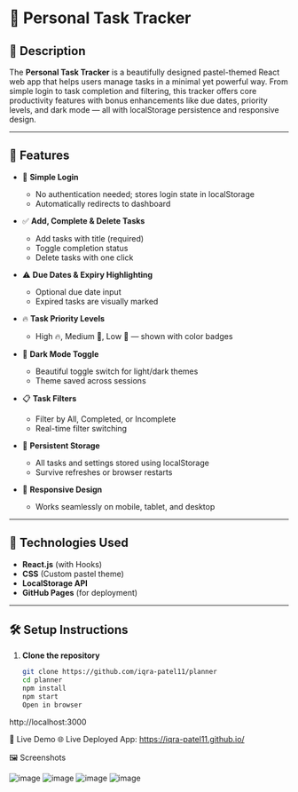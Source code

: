 # 📝 Personal Task Tracker

## 📖 Description

The **Personal Task Tracker** is a beautifully designed pastel-themed React web app that helps users manage tasks in a minimal yet powerful way. From simple login to task completion and filtering, this tracker offers core productivity features with bonus enhancements like due dates, priority levels, and dark mode — all with localStorage persistence and responsive design.

---

## 🚀 Features

- 🔐 **Simple Login**  
  - No authentication needed; stores login state in localStorage  
  - Automatically redirects to dashboard

- ✅ **Add, Complete & Delete Tasks**  
  - Add tasks with title (required)  
  - Toggle completion status  
  - Delete tasks with one click

- ⚠️ **Due Dates & Expiry Highlighting**  
  - Optional due date input  
  - Expired tasks are visually marked

- 🔥 **Task Priority Levels**  
  - High 🔥, Medium 💫, Low 🌱 — shown with color badges

- 🌙 **Dark Mode Toggle**  
  - Beautiful toggle switch for light/dark themes  
  - Theme saved across sessions

- 📋 **Task Filters**  
  - Filter by All, Completed, or Incomplete  
  - Real-time filter switching

- 💾 **Persistent Storage**  
  - All tasks and settings stored using localStorage  
  - Survive refreshes or browser restarts

- 📱 **Responsive Design**  
  - Works seamlessly on mobile, tablet, and desktop

---

## 🧰 Technologies Used

- **React.js** (with Hooks)
- **CSS** (Custom pastel theme)
- **LocalStorage API**
- **GitHub Pages** (for deployment)

---

## 🛠 Setup Instructions

1. **Clone the repository**
   ```bash
   git clone https://github.com/iqra-patel11/planner
   cd planner
   npm install
   npm start
   Open in browser
http://localhost:3000


🔗 Live Demo
🌐 Live Deployed App:
https://iqra-patel11.github.io/

🖼 Screenshots

![image](https://github.com/user-attachments/assets/d705bb39-0b81-40b1-a18b-d23a12ffb4a0)
![image](https://github.com/user-attachments/assets/38c991d8-71f5-4fdf-b520-2369b1316f66)
![image](https://github.com/user-attachments/assets/3e8a8317-88a3-4e25-a0b0-511c8ca6f21b)
![image](https://github.com/user-attachments/assets/5dfd32b2-8b88-4a2e-9eda-1575797ebc2f)





